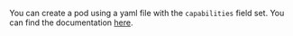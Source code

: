 You can create a pod using a yaml file with the `capabilities` field set.
You can find the documentation [here](https://kubernetes.io/docs/tasks/configure-pod-container/security-context/#set-capabilities-for-a-container).
